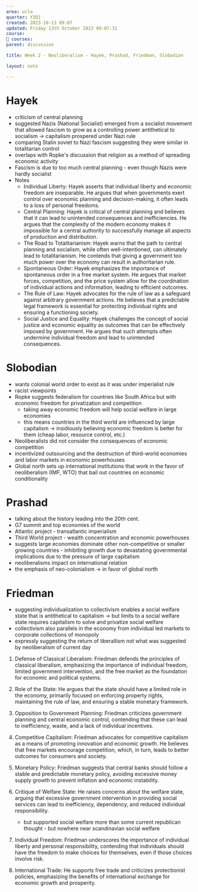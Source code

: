 ```yaml
---
area: ucla
quarter: Y3Q1
created: 2023-10-13 09:07
updated: Friday 13th October 2023 09:07:31
course: 
📕 courses:
parent: discussion

title: Week 2 - Neoliberalism - Hayek, Prashad, Friedman, Slobodian

layout: note

---
```


# Hayek
- criticism of central planning
- suggested Nazis (National Socialist) emerged from a socialist movement that allowed fascism to grow as a controlling power antithetical to socialism -> capitalism prospered under Nazi rule
- comparing Stalin soviet to Nazi fascism suggesting they were similar in totalitarian control
- overlaps with Ropke's discussion that religion as a method of spreading economic activity
- Fascism is due to too much central planning - even though Nazis were hardly socialist
- Notes
	- Individual Liberty: Hayek asserts that individual liberty and economic freedom are inseparable. He argues that when governments exert control over economic planning and decision-making, it often leads to a loss of personal freedoms.
	- Central Planning: Hayek is critical of central planning and believes that it can lead to unintended consequences and inefficiencies. He argues that the complexity of the modern economy makes it impossible for a central authority to successfully manage all aspects of production and distribution.
	- The Road to Totalitarianism: Hayek warns that the path to central planning and socialism, while often well-intentioned, can ultimately lead to totalitarianism. He contends that giving a government too much power over the economy can result in authoritarian rule.
	- Spontaneous Order: Hayek emphasizes the importance of spontaneous order in a free market system. He argues that market forces, competition, and the price system allow for the coordination of individual actions and information, leading to efficient outcomes.
	- The Rule of Law: Hayek advocates for the rule of law as a safeguard against arbitrary government actions. He believes that a predictable legal framework is essential for protecting individual rights and ensuring a functioning society.
	- Social Justice and Equality: Hayek challenges the concept of social justice and economic equality as outcomes that can be effectively imposed by government. He argues that such attempts often undermine individual freedom and lead to unintended consequences.
# Slobodian
- wants colonial world order to exist as it was under imperialist rule
- racist viewpoints
- Ropke suggests federalism for countries like South Africa but with economic freedom for privatization and competition
	- taking away economic freedom will help social welfare in large economies
	- this means countries in the third world are influenced by large capitalism -> insidiously believing economic freedom is better for them (cheap labor, resource control, etc.)
- Neoliberalists did not consider the consequences of economic competition 
- incentivized outsourcing and the destruction of third-world economies and labor markets in economic powerhouses
- Global north sets up international institutions that work in the favor of neoliberalism (IMF, WTO) that bail out countries on economic conditionality
# Prashad
- talking about the history leading into the 20th cent.
- G7 summit and top economies of the world
- Atlantic project - transatlantic imperialism
- Third World project - wealth concentration and economic powerhouses
- suggests large economies dominate other non-competitive or smaller growing countries - inhibiting growth due to devastating governmental implications due to the pressure of large capitalism
- neoliberalisms impact on international relation
- the emphasis of neo-colonialism -> in favor of global north
# Friedman
- suggesting individualization to collectivism enables a social welfare state that is antithetical to capitalism -> but limits to a social welfare state requires capitalism to solve and privatize social welfare
- collectivism also parallels in the economy from individual led markets to corporate collections of monopoly
- expressly suggesting the return of liberallism not what was suggested by neoliberalism of current day

1. Defense of Classical Liberalism: Friedman defends the principles of classical liberalism, emphasizing the importance of individual freedom, limited government intervention, and the free market as the foundation for economic and political systems.
    
2. Role of the State: He argues that the state should have a limited role in the economy, primarily focused on enforcing property rights, maintaining the rule of law, and ensuring a stable monetary framework.
    
3. Opposition to Government Planning: Friedman criticizes government planning and central economic control, contending that these can lead to inefficiency, waste, and a lack of individual incentives.
    
4. Competitive Capitalism: Friedman advocates for competitive capitalism as a means of promoting innovation and economic growth. He believes that free markets encourage competition, which, in turn, leads to better outcomes for consumers and society.
    
5. Monetary Policy: Friedman suggests that central banks should follow a stable and predictable monetary policy, avoiding excessive money supply growth to prevent inflation and economic instability.
    
6. Critique of Welfare State: He raises concerns about the welfare state, arguing that excessive government intervention in providing social services can lead to inefficiency, dependency, and reduced individual responsibility.
    - but supported social welfare more than some current republican thought - but nowhere near scandinavian social welfare
7. Individual Freedom: Friedman underscores the importance of individual liberty and personal responsibility, contending that individuals should have the freedom to make choices for themselves, even if those choices involve risk.
    
8. International Trade: He supports free trade and criticizes protectionist policies, emphasizing the benefits of international exchange for economic growth and prosperity.